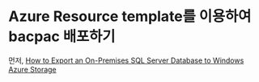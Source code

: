 # Azure Resource template를 이용하여 bacpac 배포하기

먼저, [How to Export an On-Premises SQL Server Database to Windows Azure Storage](https://blogs.msdn.microsoft.com/brunoterkaly/2013/09/26/how-to-export-an-on-premises-sql-server-database-to-windows-azure-storage/)